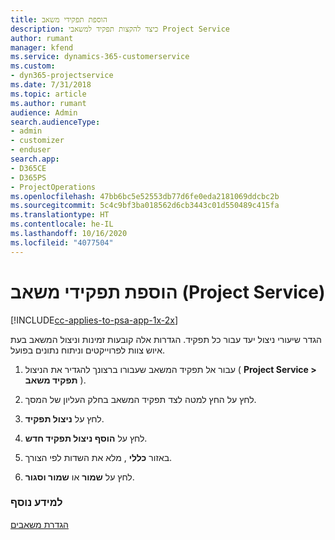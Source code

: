 ```yaml
---
title: הוספת תפקידי משאב
description: כיצד להקצות תפקיד למשאבי Project Service
author: rumant
manager: kfend
ms.service: dynamics-365-customerservice
ms.custom:
- dyn365-projectservice
ms.date: 7/31/2018
ms.topic: article
ms.author: rumant
audience: Admin
search.audienceType:
- admin
- customizer
- enduser
search.app:
- D365CE
- D365PS
- ProjectOperations
ms.openlocfilehash: 47bb6bc5e52553db77d6fe0eda2181069ddcbc2b
ms.sourcegitcommit: 5c4c9bf3ba018562d6cb3443c01d550489c415fa
ms.translationtype: HT
ms.contentlocale: he-IL
ms.lasthandoff: 10/16/2020
ms.locfileid: "4077504"
---
```

# <a name="add-resource-roles-project-service"></a>הוספת תפקידי משאב (Project Service)

[!INCLUDE[cc-applies-to-psa-app-1x-2x](../includes/cc-applies-to-psa-app-1x-2x.md)]

הגדר שיעורי ניצול יעד עבור כל תפקיד. הגדרות אלה קובעות זמינות וניצול המשאב בעת איוש צוות לפרוייקטים וניתוח נתונים בפועל.  
  
1.  עבור אל תפקיד המשאב שעבורו ברצונך להגדיר את הניצול ( **Project Service > תפקיד משאב** ).  
  
2.  לחץ על החץ למטה לצד תפקיד המשאב בחלק העליון של המסך.  
  
3.  לחץ על **ניצול תפקיד**.  
  
4.  לחץ על **הוסף ניצול תפקיד חדש**.  
  
5.  באזור **כללי** , מלא את השדות לפי הצורך.  
  
6.  לחץ על **שמור** או **שמור וסגור**.  
  
### <a name="see-also"></a>למידע נוסף  
 [הגדרת משאבים](../psa/set-up-resources.md)
